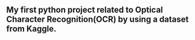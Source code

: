 ## My first python project related to Optical Character Recognition(OCR) by using a dataset from Kaggle.
